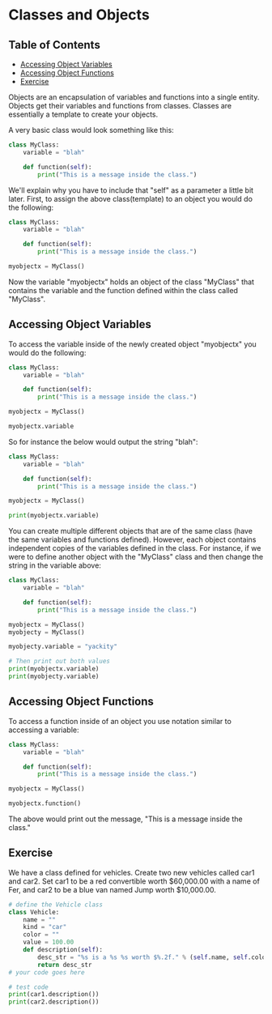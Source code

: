 # Classes and Objects

## Table of Contents

<!-- START doctoc generated TOC please keep comment here to allow auto update -->
<!-- DON'T EDIT THIS SECTION, INSTEAD RE-RUN doctoc TO UPDATE -->

- [Accessing Object Variables](#accessing-object-variables)
- [Accessing Object Functions](#accessing-object-functions)
- [Exercise](#exercise)

<!-- END doctoc generated TOC please keep comment here to allow auto update -->

Objects are an encapsulation of variables and functions into a single entity.
Objects get their variables and functions from classes.
Classes are essentially a template to create your objects.

A very basic class would look something like this:

```python
class MyClass:
    variable = "blah"

    def function(self):
        print("This is a message inside the class.")
```

We'll explain why you have to include that "self" as a parameter a little bit later.
First, to assign the above class(template) to an object you would do the following:

```python
class MyClass:
    variable = "blah"

    def function(self):
        print("This is a message inside the class.")

myobjectx = MyClass()
```

Now the variable "myobjectx" holds an object of the class "MyClass"
that contains the variable and the function defined within the class called "MyClass".

## Accessing Object Variables

To access the variable inside of the newly created object "myobjectx" you would do the following:

```python
class MyClass:
    variable = "blah"

    def function(self):
        print("This is a message inside the class.")

myobjectx = MyClass()

myobjectx.variable
```

So for instance the below would output the string "blah":

```python
class MyClass:
    variable = "blah"

    def function(self):
        print("This is a message inside the class.")

myobjectx = MyClass()

print(myobjectx.variable)
```

You can create multiple different objects that are of the same class
(have the same variables and functions defined).
However, each object contains independent copies of the variables defined in the class.
For instance, if we were to define another object with the "MyClass" class
and then change the string in the variable above:

```python
class MyClass:
    variable = "blah"

    def function(self):
        print("This is a message inside the class.")

myobjectx = MyClass()
myobjecty = MyClass()

myobjecty.variable = "yackity"

# Then print out both values
print(myobjectx.variable)
print(myobjecty.variable)
```

## Accessing Object Functions

To access a function inside of an object you use notation similar to accessing a variable:

```python
class MyClass:
    variable = "blah"

    def function(self):
        print("This is a message inside the class.")

myobjectx = MyClass()

myobjectx.function()
```

The above would print out the message, "This is a message inside the class."

## Exercise

We have a class defined for vehicles.
Create two new vehicles called car1 and car2.
Set car1 to be a red convertible worth $60,000.00 with a name of Fer,
and car2 to be a blue van named Jump worth $10,000.00.

```python
# define the Vehicle class
class Vehicle:
    name = ""
    kind = "car"
    color = ""
    value = 100.00
    def description(self):
        desc_str = "%s is a %s %s worth $%.2f." % (self.name, self.color, self.kind, self.value)
        return desc_str
# your code goes here

# test code
print(car1.description())
print(car2.description())
```
